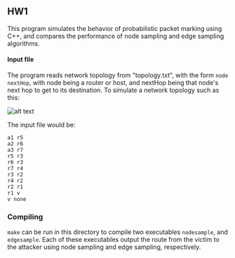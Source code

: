 ## HW1
This program simulates the behavior of probabilistic packet marking using C++, and compares the performance of node sampling and edge sampling algorithms.

#### Input file
The program reads network topology from "topology.txt", with the form `node nextHop`, with node being a router or host, and nextHop being that node's next hop to get to its destination. To simulate a network topology such as this:  

![alt text](http://i.imgur.com/Uddot0K.png?3)    

The input file would be:  
```
a1 r5
a2 r6
a3 r7
r5 r3
r6 r3
r7 r4
r3 r2
r4 r2
r2 r1
r1 v
v none
```

### Compiling
`make` can be run in this directory to compile two executables `nodesample`, and `edgesample`. Each of these executables output the route from the victim to the attacker using node sampling and edge sampling, respectively.
